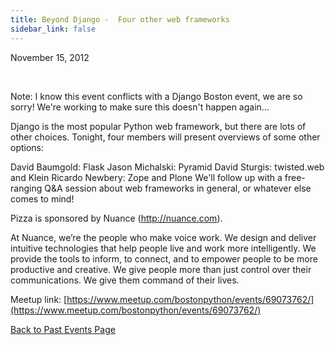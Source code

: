 ```yaml
---
title: Beyond Django -  Four other web frameworks
sidebar_link: false
---
```


November 15, 2012


   

Note: I know this event conflicts with a Django Boston event, we are so sorry! We're working to make sure this doesn't happen again...

Django is the most popular Python web framework, but there are lots of other choices. Tonight, four members will present overviews of some other options:

David Baumgold: Flask Jason Michalski: Pyramid David Sturgis: twisted.web and Klein Ricardo Newbery: Zope and Plone We'll follow up with a free-ranging Q&A session about web frameworks in general, or whatever else comes to mind!

Pizza is sponsored by Nuance (http://nuance.com).

At Nuance, we’re the people who make voice work. We design and deliver intuitive technologies that help people live and work more intelligently. We provide the tools to inform, to connect, and to empower people to be more productive and creative. We give people more than just control over their communications. We give them command of their lives.


Meetup link: [https://www.meetup.com/bostonpython/events/69073762/](https://www.meetup.com/bostonpython/events/69073762/)

[Back to Past Events Page](index.md)